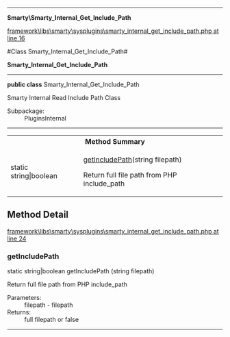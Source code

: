 

- - -

**Smarty\Smarty_Internal_Get_Include_Path**


<a href="https://github.com/JeyDotC/Hirudo/blob/master/framework/libs/smarty/sysplugins/smarty_internal_get_include_path.php#L16" target='_blank'>framework\libs\smarty\sysplugins\smarty_internal_get_include_path.php at line 16</a>

#Class Smarty_Internal_Get_Include_Path#

**Smarty_Internal_Get_Include_Path**




- - -

<p><strong>public  class</strong> <span>Smarty_Internal_Get_Include_Path</span></p>

<div class="comment" id="overview_description"><p>Smarty Internal Read Include Path Class</p></div>

<dl>
<dt>Subpackage:</dt>
<dd>PluginsInternal</dd>
</dl>


<hr />

<table id="summary_method">
<tr><th colspan="2">Method Summary</th></tr>
<tr>
<td><span class='k'>static </span> <span class='nx'>string|boolean</span></td>
<td class="description"><p class="name"><a href="#getincludepath">getIncludePath</a>(string filepath)</p><p class="description">Return full file path from PHP include_path</p></td>
</tr>
</table>

<h2 id="detail_method">Method Detail</h2>

<a href="https://github.com/JeyDotC/Hirudo/blob/master/framework/libs/smarty/sysplugins/smarty_internal_get_include_path.php#L24" target='_blank'>framework\libs\smarty\sysplugins\smarty_internal_get_include_path.php at line 24</a>

<h3 id="getIncludePath()">getIncludePath</h3>
<span class='k'>static </span> <span class='nx'>string|boolean</span> <span class='nf'>getIncludePath</span> (string filepath)

<div class="details">
<p>Return full file path from PHP include_path</p><dl>
<dt>Parameters:</dt>
<dd>filepath - filepath</dd>
<dt>Returns:</dt>
<dd>full filepath or false</dd>
</dl>

</div>

- - -

